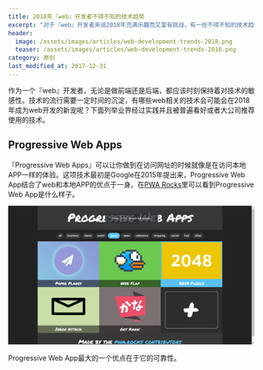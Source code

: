 ```yaml
---
title: 2018年『web』开发者不得不知的技术趋势
excerpt: "对于『web』开发者来说2018年充满乐趣而又富有挑战，有一些不得不知的技术趋势可能在接下里的一年中流行起来，关注并了解这些新技术能增长知识并且开阔眼界。"
header:
  image: /assets/images/articles/web-development-trends-2018.png
  teaser: /assets/images/articles/web-development-trends-2018.png
category: 原创
last_modified_at: 2017-12-31
---
```


作为一个『web』开发者，无论是做前端还是后端，都应该时刻保持着对技术的敏感性。技术的流行需要一定时间的沉淀，有哪些web相关的技术会可能会在2018年成为web开发的新宠呢？下面列举业界经过实践并且被普遍看好或者大公司推荐使用的技术。

## Progressive Web Apps 

『Progressive Web Apps』可以让你做到在访问网址的时候就像是在访问本地APP一样的体验。这项技术最初是Google在2015年提出来，Progressive Web App结合了web和本地APP的优点于一身。在[PWA Rocks](https://pwa.rocks/ "PWA应用实例")里可以看到Progressive Web App是什么样子。

![PWA应用实例](/assets/images/articles/pwa-rocks.png "PWA应用实例")

Progressive Web App最大的一个优点在于它的可靠性。
